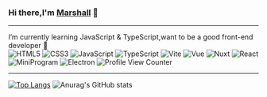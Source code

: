 ### Hi there,I'm [Marshall](https://www.naiquoy.com)  :wave:
***
I’m currently learning JavaScript & TypeScript,want to be a good front-end developer 🥰  
![HTML5](https://img.shields.io/badge/-HTML5-red?logo=html5&logoColor=white)
![CSS3](https://img.shields.io/badge/-CSS3-blue?logo=css3&logoColor=white)
![JavaScript](https://img.shields.io/badge/-JavaScript-yellow?logo=javascript&logoColor=white)
![TypeScript](https://img.shields.io/badge/-TypeScript-blue?logo=typescript&logoColor=white)
![Vite](https://img.shields.io/badge/-Vite-white?logo=vite)
![Vue](https://img.shields.io/badge/-Vue-34495e?logo=vue.js)
![Nuxt](https://img.shields.io/badge/-Nuxt-34495e?logo=Nuxt.js)
![React](https://img.shields.io/badge/-React-282c34?logo=react)
![MiniProgram](https://img.shields.io/badge/-MiniProgram-07c160?logo=wechat&logoColor=white)
![Electron](https://img.shields.io/badge/-Electron-47848f?logo=electron&logoColor=white)
![Profile View Counter](https://komarev.com/ghpvc/?username=xy2002)
***
[![Top Langs](https://github-readme-stats.vercel.app/api/top-langs/?username=Xy2002&layout=compact)](https://github.com/anuraghazra/github-readme-stats)
![Anurag's GitHub stats](https://github-readme-stats.vercel.app/api?username=Xy2002&show_icons=true&count_private=true&theme=vue)  
<!--
**Xy2002/Xy2002** is a ✨ _special_ ✨ repository because its `README.md` (this file) appears on your GitHub profile.

Here are some ideas to get you started:

- 🔭 I’m currently working on ...
- 🌱 I’m currently learning ...
- 👯 I’m looking to collaborate on ...
- 🤔 I’m looking for help with ...
- 💬 Ask me about ...
- 📫 How to reach me: ...
- 😄 Pronouns: ...
- ⚡ Fun fact: ...
-->
